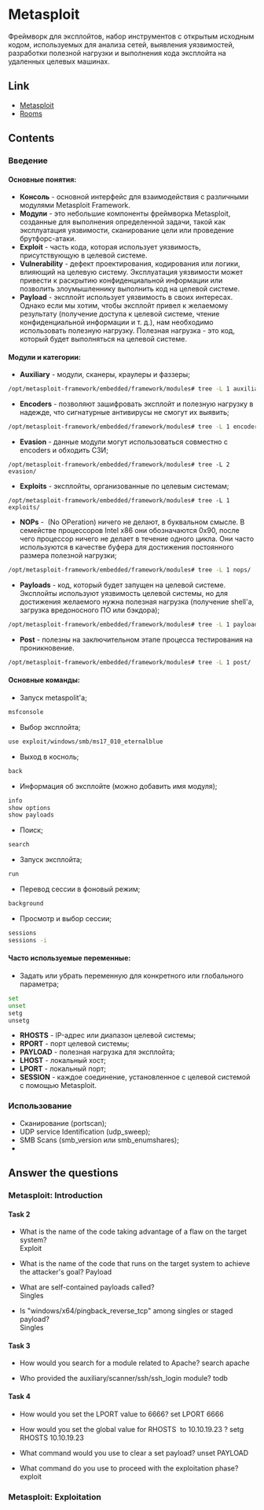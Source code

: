 # **Metasploit**
Фреймворк для эксплойтов, набор инструментов с открытым исходным кодом, используемых для анализа сетей, выявления уязвимостей, разработки полезной нагрузки и выполнения кода эксплойта на удаленных целевых машинах.

## **Link**
- [Metasploit](https://www.metasploit.com/)
- [Rooms](https://tryhackme.com/r/module/metasploit)

## **Contents**
### **Введение**
#### **Основные понятия:**
- **Консоль** - основной интерфейс для взаимодействия с различными модулями Metasploit Framework.
- **Модули** - это небольшие компоненты фреймворка Metasploit, созданные для выполнения определенной задачи, такой как эксплуатация уязвимости, сканирование цели или проведение брутфорс-атаки.
- **Exploit** - часть кода, которая использует уязвимость, присутствующую в целевой системе.
- **Vulnerability** - дефект проектирования, кодирования или логики, влияющий на целевую систему. Эксплуатация уязвимости может привести к раскрытию конфиденциальной информации или позволить злоумышленнику выполнить код на целевой системе.
- **Payload** - эксплойт использует уязвимость в своих интересах. Однако если мы хотим, чтобы эксплойт привел к желаемому результату (получение доступа к целевой системе, чтение конфиденциальной информации и т. д.), нам необходимо использовать полезную нагрузку. Полезная нагрузка - это код, который будет выполняться на целевой системе. 

#### **Модули и категории:**
-  **Auxiliary** - модули, сканеры, краулеры и фаззеры;
```bash
/opt/metasploit-framework/embedded/framework/modules# tree -L 1 auxiliary/
```
- **Encoders** - позволяют зашифровать эксплойт и полезную нагрузку в надежде, что сигнатурные антивирусы не смогут их выявить;
``` bash
/opt/metasploit-framework/embedded/framework/modules# tree -L 1 encoders/
```
- **Evasion** - данные модули могут использоваться совместно с encoders и обходить СЗИ;
```
/opt/metasploit-framework/embedded/framework/modules# tree -L 2 evasion/
```
- **Exploits** -  эксплойты, организованные по целевым системам;
```
/opt/metasploit-framework/embedded/framework/modules# tree -L 1 exploits/
```
- **NOPs** -  (No OPeration) ничего не делают, в буквальном смысле. В семействе процессоров Intel x86 они обозначаются 0x90, после чего процессор ничего не делает в течение одного цикла. Они часто используются в качестве буфера для достижения постоянного размера полезной нагрузки;
```bash
/opt/metasploit-framework/embedded/framework/modules# tree -L 1 nops/
```
- **Payloads** - код, который будет запущен на целевой системе. Эксплойты используют уязвимость целевой системы, но для достижения желаемого нужна полезная нагрузка (получение shell'a, загрузка вредоносного ПО или бэкдора);
```bash
/opt/metasploit-framework/embedded/framework/modules# tree -L 1 payloads/
```
- **Post** - полезны на заключительном этапе процесса тестирования на проникновение.
```bash
/opt/metasploit-framework/embedded/framework/modules# tree -L 1 post/
```

#### **Основные команды:**
- Запуск metaspolit'a;
```bash
msfconsole
```
- Выбор эксплойта;
```bash
use exploit/windows/smb/ms17_010_eternalblue 
```
- Выход в косноль;
```bash
back 
```
- Информация об эксплойте (можно добавить имя модуля);
```bash
info
show options
show payloads
```
- Поиск;
```bash
search 
```
- Запуск эксплойта;
```bash
run
```
- Перевод сессии в фоновый режим;
```bash
background
```
- Просмотр и выбор сессии;
```bash
sessions
sessions -i
```

#### **Часто используемые переменные:**
- Задать или убрать переменную для конкретного или глобального параметра;
```bash
set
unset
setg
unsetg
```
- **RHOSTS** - IP-адрес или диапазон целевой системы;
- **RPORT** - порт целевой системы;
- **PAYLOAD** - полезная нагрузка для эксплойта;
- **LHOST** - локальный хост;
- **LPORT** - локальный порт;
- **SESSION** - каждое соединение, установленное с целевой системой с помощью Metasploit.

### **Использование**
- Сканирование (portscan);
- UDP service Identification (udp_sweep);
- SMB Scans (smb_version или smb_enumshares);
- 


## **Answer the questions**
### **Metasploit: Introduction**
#### **Task 2**
- What is the name of the code taking advantage of a flaw on the target system?  
	Exploit

- What is the name of the code that runs on the target system to achieve the attacker's goal?
	Payload

- What are self-contained payloads called?  
	Singles

- Is "windows/x64/pingback_reverse_tcp" among singles or staged payload?  
	Singles

#### **Task 3**
- How would you search for a module related to Apache?
	search apache

- Who provided the auxiliary/scanner/ssh/ssh_login module?
	todb

#### **Task 4**
- How would you set the LPORT value to 6666?
	set LPORT 6666
- How would you set the global value for RHOSTS  to 10.10.19.23 ?
	setg RHOSTS 10.10.19.23

- What command would you use to clear a set payload?
	unset PAYLOAD

- What command do you use to proceed with the exploitation phase?
	exploit

### **Metasploit:  Exploitation**
